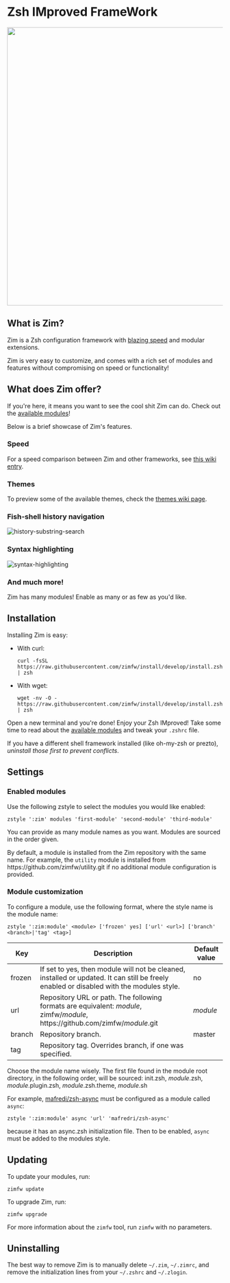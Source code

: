 Zsh IMproved FrameWork
======================

<div align="center">
  <a href="https://github.com/zimfw/zimfw">
    <img width=650px src="https://i.eriner.me/zim_banner.png">
  </a>
</div>

What is Zim?
------------
Zim is a Zsh configuration framework with [blazing speed] and modular extensions.

Zim is very easy to customize, and comes with a rich set of modules and features without compromising on speed or functionality!

What does Zim offer?
-----------------
If you're here, it means you want to see the cool shit Zim can do. Check out the [available modules]!

Below is a brief showcase of Zim's features.

### Speed
For a speed comparison between Zim and other frameworks, see [this wiki entry][blazing speed].

### Themes

To preview some of the available themes, check the [themes wiki page].

### Fish-shell history navigation
![history-substring-search]

### Syntax highlighting
![syntax-highlighting]

### And much more!
Zim has many modules! Enable as many or as few as you'd like.

Installation
------------
Installing Zim is easy:

  * With curl:

        curl -fsSL https://raw.githubusercontent.com/zimfw/install/develop/install.zsh | zsh

  * With wget:

        wget -nv -O - https://raw.githubusercontent.com/zimfw/install/develop/install.zsh | zsh

Open a new terminal and you're done! Enjoy your Zsh IMproved! Take some time to
read about the [available modules] and tweak your `.zshrc` file.

If you have a different shell framework installed (like oh-my-zsh or prezto),
*uninstall those first to prevent conflicts*.

Settings
--------

### Enabled modules

Use the following zstyle to select the modules you would like enabled:

    zstyle ':zim' modules 'first-module' 'second-module' 'third-module'

You can provide as many module names as you want. Modules are sourced in the
order given.

By default, a module is installed from the Zim repository with the same name.
For example, the `utility` module is installed from
https://<em></em>github.com/zimfw/utility.git if no additional module configuration is provided.

### Module customization

To configure a module, use the following format, where the style name is the
module name:

    zstyle ':zim:module' <module> ['frozen' yes] ['url' <url>] ['branch' <branch>|'tag' <tag>]

| Key | Description | Default value |
| --- | ----------- | ------------- |
| frozen | If set to yes, then module will not be cleaned, installed or updated. It can still be freely enabled or disabled with the modules style. | no |
| url | Repository URL or path. The following formats are equivalent: *module*, zimfw/*module*, https://<em></em>github.com/zimfw/<em>module</em>.git | *module* |
| branch | Repository branch. | master |
| tag | Repository tag. Overrides branch, if one was specified. | |

Choose the module name wisely. The first file found in the module root directory,
in the following order, will be sourced:
init.zsh, *module*.zsh, *module*.plugin.zsh, *module*.zsh.theme, *module*.sh

For example, [mafredi/zsh-async](https://github.com/mafredri/zsh-async) must be
configured as a module called `async`:

    zstyle ':zim:module' async 'url' 'mafredri/zsh-async'

because it has an async.zsh initialization file. Then to be enabled, `async` must
be added to the modules style.

Updating
--------

To update your modules, run:

    zimfw update

To upgrade Zim, run:

    zimfw upgrade

For more information about the `zimfw` tool, run `zimfw` with no parameters.

Uninstalling
------------

The best way to remove Zim is to manually delete `~/.zim`, `~/.zimrc`, and
remove the initialization lines from your `~/.zshrc` and `~/.zlogin`.

[history-substring-search]: https://i.eriner.me/zim_history-substring-search.gif
[syntax-highlighting]: https://i.eriner.me/zim_syntax-highlighting.gif
[blazing speed]: https://github.com/zimfw/zimfw/wiki/Speed
[available modules]: https://github.com/zimfw/zimfw/wiki/Modules
[themes wiki page]: https://github.com/zimfw/zimfw/wiki/Themes
